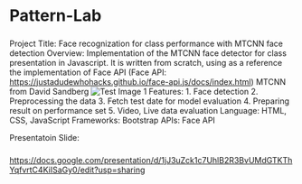 # Pattern-Lab
#####

Project Title: Face recognization for class performance with MTCNN face detection
Overview: Implementation of the MTCNN face detector for class presentation in Javascript. It is written from scratch, using as a reference the implementation of Face API (Face API: https://justadudewhohacks.github.io/face-api.js/docs/index.html)
MTCNN from David Sandberg
![Test Image 1](https://miro.medium.com/max/1400/1*JH-L5EmTqj_fHEcXnzZT5Q.png)
Features: 
        1. Face detection 
        2. Preprocessing the data
        3. Fetch test date for model evaluation
        4. Preparing result on performance set
        5. Video, Live data evaluation
Language: HTML, CSS, JavaScript 
Frameworks: Bootstrap 
APIs: Face API 

Presentatoin Slide: 
#####
https://docs.google.com/presentation/d/1jJ3uZck1c7UhlB2R3BvUMdGTKThYqfvrtC4KiISaGy0/edit?usp=sharing
